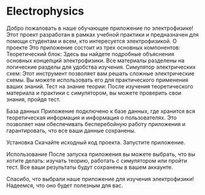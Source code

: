 # Electrophysics
Добро пожаловать в наше обучающее приложение по электрофизике! Этот проект разработан в рамках учебной практики и предназначен для помощи студентам и всем, кто интересуется электрофизикой.
О проекте
Это приложение состоит из трех основных компонентов:
Теоретический блок: Здесь вы найдете подробные объяснения основных концепций электрофизики. Все материалы разделены на логические разделы для удобства изучения.
Симулятор электрических схем: Этот инструмент позволяет вам решать сложные электрические схемы. Вы можете использовать его для практического применения ваших знаний.
Тест на знание теории: После изучения теоретического материала и практики с симулятором, вы можете проверить свои знания, пройдя тест.

База данных
Приложение подключено к базе данных, где хранится вся теоретическая информация и информация о пользователях. Это позволяет нам обеспечивать бесперебойную работу приложения и гарантировать, что все ваши данные сохранены.

Установка
Скачайте исходный код проекта.
Запустите приложение.

Использование
После запуска приложения вы можете выбрать, что вы хотите делать: изучать теорию, работать с симулятором или пройти тест. Все ваши результаты будут сохранены в вашем аккаунте.

Спасибо, что выбрали наше приложение для изучения электрофизики! Надеемся, что оно будет полезным для вас.
